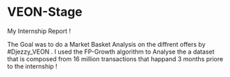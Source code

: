 # VEON-Stage
My Internship Report !

The Goal was to do a Market Basket Analysis on the diffrent offers by #Djezzy_VEON .
I used the FP-Growth algorithm to Analyse the a dataset that is composed from 16 million transactions that  happand 3 months priore to the internship ! 



